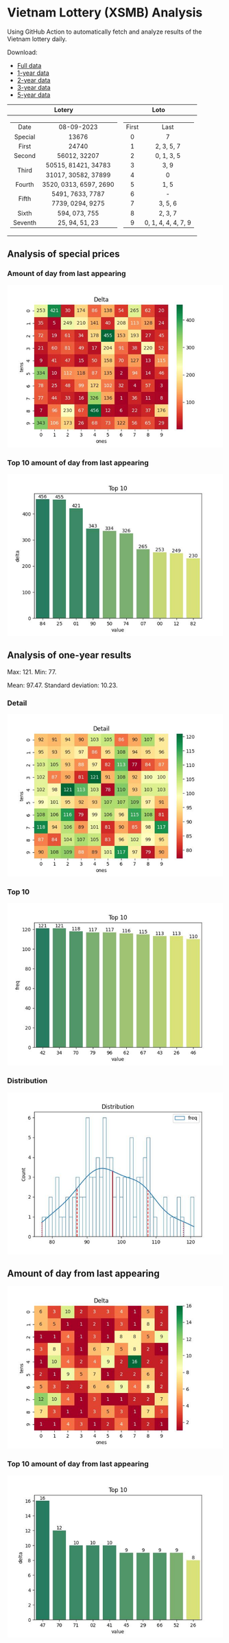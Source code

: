 # Vietnam Lottery (XSMB) Analysis

Using GitHub Action to automatically fetch and analyze results of the Vietnam lottery daily.

Download:

* [Full data](https://raw.githubusercontent.com/khiemdoan/vietnam-lottery-xsmb-analysis/main/results/xsmb.csv)
* [1-year data](https://raw.githubusercontent.com/khiemdoan/vietnam-lottery-xsmb-analysis/main/results/xsmb_1_year.csv)
* [2-year data](https://raw.githubusercontent.com/khiemdoan/vietnam-lottery-xsmb-analysis/main/results/xsmb_2_year.csv)
* [3-year data](https://raw.githubusercontent.com/khiemdoan/vietnam-lottery-xsmb-analysis/main/results/xsmb_3_year.csv)
* [5-year data](https://raw.githubusercontent.com/khiemdoan/vietnam-lottery-xsmb-analysis/main/results/xsmb_5_year.csv)

| Lotery      | Loto |
| :-----------: | :-----------: |
| <table><tr><td>Date</td><td>08-09-2023</td></tr><tr><td>Special</td><td>13676</td></tr><tr><td>First</td><td>24740</td></tr><tr><td>Second</td><td>56012, 32207</td></tr><tr><td rowspan="2">Third</td><td>50515, 81421, 34783</td></tr><tr><td>31017, 30582, 37899</td></tr><tr><td>Fourth</td><td>3520, 0313, 6597, 2690</td></tr><tr><td rowspan="2">Fifth</td><td>5491, 7633, 7787</td></tr><tr><td>7739, 0294, 9275</td></tr><tr><td>Sixth</td><td>594, 073, 755</td></tr><tr><td>Seventh</td><td>25, 94, 51, 23</td></tr></table> | <table><tr><td>First</td><td>Last</td></tr><tr><td>0</td><td>7</td></tr><tr><td>1</td><td>2, 3, 5, 7</td></tr><tr><td>2</td><td>0, 1, 3, 5</td></tr><tr><td>3</td><td>3, 9</td></tr><tr><td>4</td><td>0</td></tr><tr><td>5</td><td>1, 5</td></tr><tr><td>6</td><td>-</td></tr><tr><td>7</td><td>3, 5, 6</td></tr><tr><td>8</td><td>2, 3, 7</td></tr><tr><td>9</td><td>0, 1, 4, 4, 4, 7, 9</td></tr></table> |


<h2>Analysis of special prices</h2>

<h3>Amount of day from last appearing</h3>

![Delta](images/special_delta.jpg)

<h3>Top 10 amount of day from last appearing</h3>

![Delta top 10](images/special_delta_top_10.jpg)

<h2>Analysis of one-year results</h2>

Max: 121. Min: 77.

Mean: 97.47. Standard deviation: 10.23.

<h3>Detail</h3>

![Detail](images/heatmap.jpg)

<h3>Top 10</h3>

![Top 10](images/top-10.jpg)

<h3>Distribution</h3>

![Distribution](images/distribution.jpg)

<h2>Amount of day from last appearing</h2>

![Delta](images/delta.jpg)

<h3>Top 10 amount of day from last appearing</h3>

![Delta top 10](images/delta_top_10.jpg)